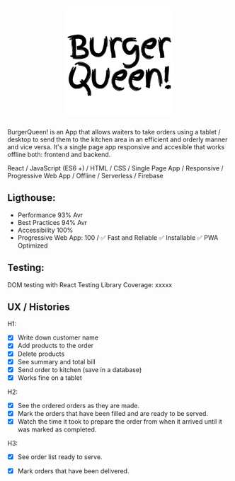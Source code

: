 <h1 align="center">
	<img width="250" src="BQReadme.png" alt="Logo">
</h1>

BurgerQueen! is an App that allows waiters to take orders using a tablet / desktop to send them to the kitchen area in an efficient and orderly manner and vice versa. It's a single page app responsive and accesible that works offline both: frontend and backend.

React / JavaScript (ES6 +) / HTML / CSS /
Single Page App / Responsive / Progressive Web App / Offline / Serverless / Firebase

## Ligthouse: 

- Performance 93% Avr
- Best Practices 94% Avr
- Accessibility 100% 
- Progressive Web App: 100 / ✅ Fast and Reliable ✅ Installable ✅ PWA Optimized

## Testing:

DOM testing with React Testing Library
Coverage: xxxxx

## UX / Histories

H1: 
* [x] Write down customer name
* [x] Add products to the order
* [x] Delete products
* [x] See summary and total bill
* [x] Send order to kitchen (save in a database)
* [x] Works fine on a tablet

H2:
* [x] See the ordered orders as they are made.
* [x] Mark the orders that have been filled and are ready to be served.
* [x] Watch the time it took to prepare the order from when it arrived until it was marked as completed.

H3:
* [x] See order list ready to serve.
* [x] Mark orders that have been delivered.



